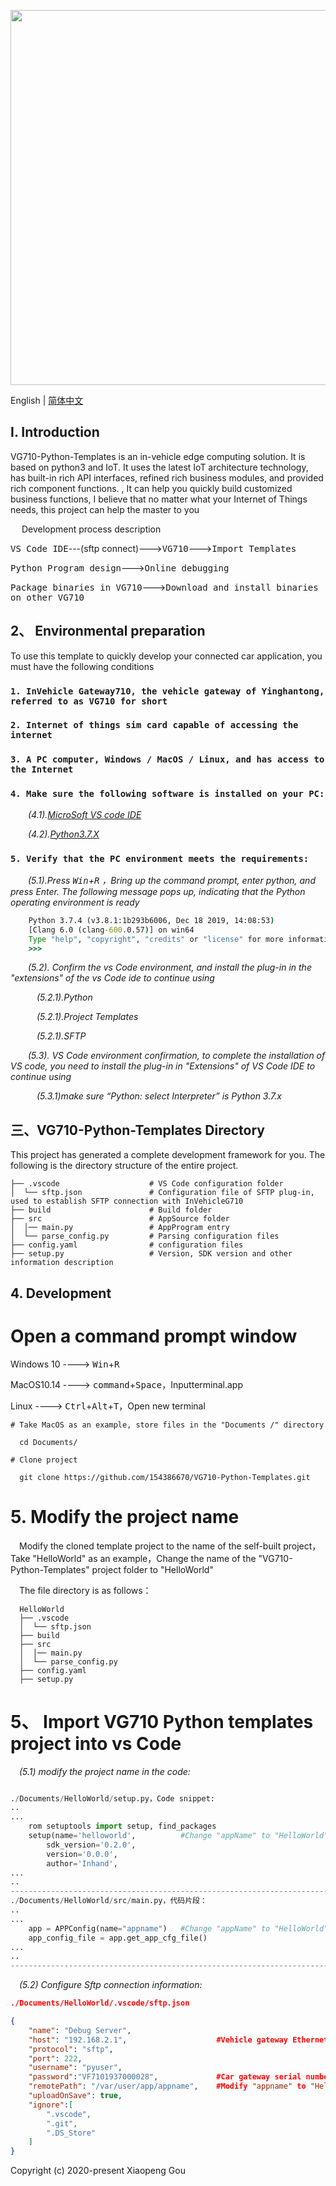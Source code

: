 <p align="center">
  <img width="600" src="https://www.inhandnetworks.com/upload/image/201904/28/0300230504.jpg">
</p>


English | [简体中文](./README.zh-CN.md)

## I. Introduction

VG710-Python-Templates is an in-vehicle edge computing solution. It is based on python3 and IoT. It uses the latest IoT architecture technology, has built-in rich API interfaces, refined rich business modules, and provided rich component functions. , It can help you quickly build customized business functions, I believe that no matter what your Internet of Things needs, this project can help the master to you

&emsp; Development process description

<kbd>VS Code IDE</kbd>---(sftp connect)---><kbd>VG710</kbd>---><kbd>Import Templates</kbd>

<kbd>Python Program design</kbd>---><kbd>Online debugging</kbd>

<kbd>Package binaries in VG710</kbd>---><kbd>Download and install binaries on other VG710</kbd>

## 2、 Environmental preparation

To use this template to quickly develop your connected car application, you must have the following conditions

### `1. InVehicle Gateway710, the vehicle gateway of Yinghantong, referred to as VG710 for short`

### `2. Internet of things sim card capable of accessing the internet`

### `3. A PC computer, Windows / MacOS / Linux, and has access to the Internet`

### `4. Make sure the following software is installed on your PC:`

&emsp;&emsp;*(4.1).[MicroSoft VS code IDE](https://code.visualstudio.com/Download/)*

&emsp;&emsp;*(4.2).[Python3.7.X](https://www.python.org/downloads/)*

### `5. Verify that the PC environment meets the requirements:`

&emsp;&emsp;*(5.1).Press <kbd>Win</kbd>+<kbd>R</kbd> ，Bring up the command prompt, enter python, and press Enter. The following message pops up, indicating that the Python operating environment is ready*

```cmd
    Python 3.7.4 (v3.8.1:1b293b6006, Dec 18 2019, 14:08:53)
    [Clang 6.0 (clang-600.0.57)] on win64
    Type "help", "copyright", "credits" or "license" for more information.
    >>>
```

&emsp;&emsp;*(5.2). Confirm the vs Code environment, and install the plug-in in the "extensions" of the vs Code ide to continue using*

&emsp;&emsp;&emsp;*(5.2.1).Python*

&emsp;&emsp;&emsp;*(5.2.1).Project Templates*

&emsp;&emsp;&emsp;*(5.2.1).SFTP*

&emsp;&emsp;*(5.3). VS Code environment confirmation, to complete the installation of VS code, you need to install the plug-in in "Extensions" of VS Code IDE to continue using*

&emsp;&emsp;&emsp;*(5.3.1)make sure “Python: select Interpreter” is Python 3.7.x*



## 三、VG710-Python-Templates Directory

This project has generated a complete development framework for you. The following is the directory structure of the entire project.

```
├── .vscode                    # VS Code configuration folder
│  └── sftp.json               # Configuration file of SFTP plug-in, used to establish SFTP connection with InVehicleG710
├── build                      # Build folder
├── src                        # AppSource folder
│  │── main.py                 # AppProgram entry
│  └── parse_config.py         # Parsing configuration files
├── config.yaml                # configuration files
├── setup.py                   # Version, SDK version and other information description
```



## 4. Development


# Open a command prompt window

  Windows 10 ----> <kbd>Win</kbd>+<kbd>R</kbd>

  MacOS10.14 ----> <kbd>command</kbd>+<kbd>Space</kbd>，Inputterminal.app

  Linux      ----> <kbd>Ctrl</kbd>+<kbd>Alt</kbd>+<kbd>T</kbd>，Open new terminal


```
# Take MacOS as an example, store files in the "Documents /" directory

  cd Documents/

# Clone project

  git clone https://github.com/154386670/VG710-Python-Templates.git

```

# 5. Modify the project name

&emsp;Modify the cloned template project to the name of the self-built project，Take "HelloWorld" as an example，Change the name of the "VG710-Python-Templates" project folder to "HelloWorld"

&emsp;The file directory is as follows：
```
  HelloWorld
  ├── .vscode
  │  └── sftp.json
  ├── build
  ├── src
  │  │── main.py
  │  └── parse_config.py
  ├── config.yaml
  ├── setup.py
```

# 5、 Import VG710 Python templates project into vs Code

&emsp;*(5.1) modify the project name in the code:*
```python

./Documents/HelloWorld/setup.py，Code snippet:
..
...
    rom setuptools import setup, find_packages
    setup(name='helloworld',          #Change "appName" to "HelloWorld"
        sdk_version='0.2.0',
        version='0.0.0',
        author='Inhand',
...
..
---------------------------------------------------------------------------
./Documents/HelloWorld/src/main.py，代码片段：
..
...
    app = APPConfig(name="appname")   #Change "appName" to "HelloWorld"
    app_config_file = app.get_app_cfg_file()
...
..
---------------------------------------------------------------------------

```
&emsp;*(5.2) Configure Sftp connection information:*


```json
./Documents/HelloWorld/.vscode/sftp.json

{
    "name": "Debug Server",
    "host": "192.168.2.1",                    #Vehicle gateway Ethernet address
    "protocol": "sftp",
    "port": 222,
    "username": "pyuser",
    "password":"VF7101937000028",             #Car gateway serial number
    "remotePath": "/var/user/app/appname",    #Modify "appname" to "HelloWorld"
    "uploadOnSave": true,
    "ignore":[
        ".vscode",
        ".git",
        ".DS_Store"
    ]
}
```



Copyright (c) 2020-present Xiaopeng Gou
